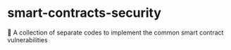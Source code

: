 # smart-contracts-security
🥇 A collection of separate codes to implement the common smart contract vulnerabilities
